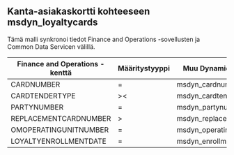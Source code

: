 ## <a name="loyalty-card-to-msdyn_loyaltycards"></a>Kanta-asiakaskortti kohteeseen msdyn_loyaltycards

Tämä malli synkronoi tiedot Finance and Operations -sovellusten ja Common Data Servicen välillä.

Finance and Operations -kenttä | Määritystyyppi | Muu Dynamics 365 -kenttä | Oletusarvo
---|---|---|---
CARDNUMBER | = | msdyn_cardnumber | 
CARDTENDERTYPE | >< | msdyn_cardtendertype | 
PARTYNUMBER | = | msdyn_partynumber | 
REPLACEMENTCARDNUMBER | > | msdyn_replacementcardnumber | 
OMOPERATINGUNITNUMBER | = | msdyn_operatingunitnumber | 
LOYALTYENROLLMENTDATE | = | msdyn_enrollmentdate | 
